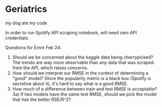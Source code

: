 # Geriatrics
my dog ate my code


In order to run Spotify API scraping notebook, will need own API credentials.

Questions for Emre Feb 24:
1) Should we be concerned about the kaggle data being cherrypicked? The trends are way more observable than any data that was scraped from the API, which raises concerns.
2) How should we interpret our RMSE in the context of determining a "good" model? Since the popularity metric is a black box (Spotify is secretive about it), it's hard to say what is a good RMSE. 
3) How much of a difference between train and test RMSE is acceptable? 
3a) If two models have the same test RMSE, should we pick the model that has the better RSE/R^2?

